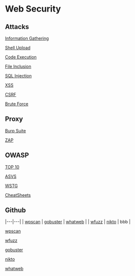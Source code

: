 # Web Security

## Attacks
[Information Gathering](Attacks/information-gathering.md)

[Shell Upload](Attacks/shell-upload.md)

[Code Execution](Attacks/code-execution.md)

[File Inclusion](Attacks/file-inclusion.md)

[SQL Injection](Attacks/sql-injection.md)

[XSS](Attacks/xss.md)

[CSRF](Attacks/csrf.md)

[Brute Force](Attacks/brute-force.md)

## Proxy
[Burp Suite](Tools/burp.md)

[ZAP](Tools/zap.md)

## OWASP
[TOP 10](https://github.com/OWASP/Top10/tree/master/2021/docs)

[ASVS](https://github.com/OWASP/ASVS/tree/master/5.0/en)

[WSTG](https://github.com/OWASP/wstg/tree/master/document/4-Web_Application_Security_Testing)

[CheatSheets](https://github.com/OWASP/CheatSheetSeries/tree/master/cheatsheets)

## Github

|---|---|
| [wpscan](https://github.com/wpscanteam/wpscan)  | [gobuster](https://github.com/OJ/gobuster)  |  [whatweb](https://github.com/urbanadventurer/WhatWeb)  |
| [wfuzz](https://github.com/xmendez/wfuzz)  | [nikto](https://github.com/sullo/nikto)  | bbb |

[wpscan](https://github.com/wpscanteam/wpscan)

[wfuzz](https://github.com/xmendez/wfuzz)

[gobuster](https://github.com/OJ/gobuster)

[nikto](https://github.com/sullo/nikto)

[whatweb](https://github.com/urbanadventurer/WhatWeb)
